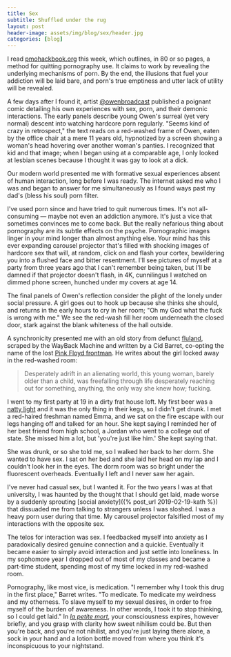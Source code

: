 ```yaml
---
title: Sex
subtitle: Shuffled under the rug
layout: post
header-image: assets/img/blog/sex/header.jpg
categories: [blog]
---
```

I read [pmohackbook.org](pmohackbook.org) this week, which outlines, in 80 or so pages, a method for quitting pornography use. It claims to work by revealing the underlying mechanisms of porn. By the end, the illusions that fuel your addiction will be laid bare, and porn's true emptiness and utter lack of utility will be revealed.

A few days after I found it, artist [@owenbroadcast](https://twitter.com/owenbroadcast) published a poignant comic detailing his own experiences with sex, porn, and their demonic interactions. The early panels describe young Owen's surreal (yet very normal) descent into watching hardcore porn regularly. "Seems kind of crazy in retrospect," the text reads on a red-washed frame of Owen, eaten by the office chair at a mere 11 years old, hypnotized by a screen showing a woman's head hovering over another woman's panties. I recognized that kid and that image; when I began using at a comparable age, I only looked at lesbian scenes because I thought it was gay to look at a dick.

Our modern world presented me with formative sexual experiences absent of human interaction, long before I was ready. The internet asked me who I was and began to answer for me simultaneously as I found ways past my dad's (bless his soul) porn filter.

I've used porn since and have tried to quit numerous times. It's not all-consuming &mdash; maybe not even an addiction anymore. It's just a vice that sometimes convinces me to come back. But the really nefarious thing about pornography are its subtle effects on the psyche. Pornographic images linger in your mind longer than almost anything else. Your mind has this ever expanding carousel projector that's filled with shocking images of hardcore sex that will, at random, click on and flash your cortex, bewildering you into a flushed face and bitter resentment. I'll see pictures of myself at a party from three years ago that I can't remember being taken, but I'll be damned if that projector doesn't flash, in 4K, cunnilingus I watched on dimmed phone screen, hunched under my covers at age 14.

The final panels of Owen's reflection consider the plight of the lonely under social pressure. A girl goes out to hook up because she thinks she should, and returns in the early hours to cry in her room; "Oh my God what the fuck is wrong with me." We see the red-wash fill her room underneath the closed door, stark against the blank whiteness of the hall outside.

A synchronicity presented me with an old story from defunct [fluland](https://web.archive.org/web/20180110043347/http://www.fluland.com/2017/02/25/finding-love-in-the-age-of-the-bug-by-john-doe/), scraped by the WayBack Machine and written by a Cid Barret, co-opting the name of the lost [Pink Floyd frontman](https://en.wikipedia.org/wiki/Syd_Barrett). He writes about the girl locked away in the red-washed room:

> Desperately adrift in an alienating world, this young woman, barely older than a child, was freefalling through life desperately reaching out for something, anything, the only way she knew how; fucking.

I went to my first party at 19 in a dirty frat house loft. My first beer was a [natty light](https://en.wikipedia.org/wiki/Milwaukee%27s_Best) and it was the only thing in their kegs, so I didn't get drunk. I met a red-haired freshman named Emma, and we sat on the fire escape with our legs hanging off and talked for an hour. She kept saying I reminded her of her best friend from high school, a Jordan who went to a college out of state. She missed him a lot, but 'you're just like him.' She kept saying that.

She was drunk, or so she told me, so I walked her back to her dorm. She wanted to have sex. I sat on her bed and she laid her head on my lap and I couldn't look her in the eyes. The dorm room was so bright under the fluorescent overheads. Eventually I left and I never saw her again.

I've never had casual sex, but I wanted it. For the two years I was at that university, I was haunted by the thought that I should get laid, made worse by a suddenly sprouting [social anxiety]({% post_url 2019-02-19-kath %}) that dissuaded me from talking to strangers unless I was sloshed. I was a heavy porn user during that time. My carousel projector falsified most of my interactions with the opposite sex.

The telos for interaction was sex. I feedbacked myself into anxiety as I paradoxically desired genuine connection and a quickie. Eventually it became easier to simply avoid interaction and just settle into loneliness. In my sophomore year I dropped out of most of my classes and became a part-time student, spending most of my time locked in my red-washed room.

Pornography, like most vice, is medication. "I remember why I took this drug in the first place," Barret writes. "To medicate. To medicate my weirdness and my otherness. To slave myself to my sexual desires, in order to free myself of the burden of awareness. In other words, I took it to stop thinking, so I could get laid." In _[la petite mort](https://en.wikipedia.org/wiki/La_petite_mort)_, your consciousness expires, however briefly, and you grasp with clarity how sweet nihilism could be. But then you're back, and you're not nihilist, and you're just laying there alone, a sock in your hand and a lotion bottle moved from where you think it's inconspicuous to your nightstand.